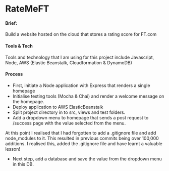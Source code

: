 # RateMeFT

#### Brief:
Build a website hosted on the cloud that stores a rating score for FT.com

#### Tools & Tech
Tools and technology that I am using for this project include Javascript, Node, AWS (Elastic Beanstalk, Cloudformation & DynamoDB)

#### Process
* First, initiate a Node application with Express that renders a single homepage
* Initialise testing tools (Mocha & Chai) and render a welcome message on the homepage.
* Deploy application to AWS ElasticBeanstalk
* Split project directory in to src, views and test folders.
* Add a dropdown menu to homepage that sends a post request to /success page with the value selected from the menu.

At this point I realised that I had forgotten to add a .gitignore file and add node_modules to it. This resulted in previous commits being over 100,000 additions. I realised this, added the .gitignore file and have learnt a valuable lesson!

* Next step, add a database and save the value from the dropdown menu in this DB.
